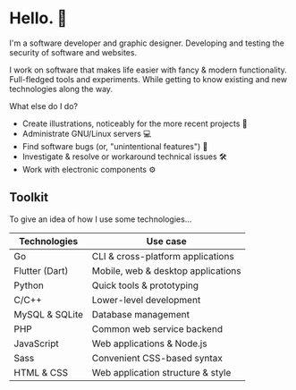 # Hello. 👋

I'm a software developer and graphic designer. 
Developing and testing the security of software and websites.

I work on software that makes life easier with fancy & modern functionality. Full-fledged tools and experiments. While getting to know existing and new technologies along the way.

What else do I do?
- Create illustrations, noticeably for the more recent projects 🎨
- Administrate GNU/Linux servers 💻
- Find software bugs (or, "unintentional features") 🐛
- Investigate & resolve or workaround technical issues 🛠
- Work with electronic components ⚙
## Toolkit

To give an idea of how I use some technologies...

| Technologies   | Use case                           |
| -------------- | ---------------------------------- |
| Go             | CLI & cross-platform applications  |
| Flutter (Dart) | Mobile, web & desktop applications |
| Python         | Quick tools & prototyping          |
| C/C++          | Lower-level development            |
| MySQL & SQLite | Database management                |
| PHP            | Common web service backend         |
| JavaScript     | Web applications & Node.js         |
| Sass           | Convenient CSS-based syntax        |
| HTML & CSS     | Web application structure & style  |
